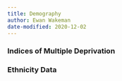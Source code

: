 ```yaml
---
title: Demography
author: Ewan Wakeman
date-modified: 2020-12-02
---
```


### Indices of Multiple Deprivation

### Ethnicity Data